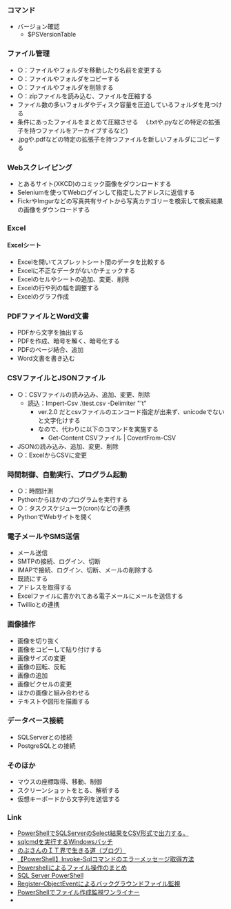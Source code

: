 ### コマンド
* バージョン確認
    - $PSVersionTable

### ファイル管理
* ○：ファイルやフォルダを移動したり名前を変更する
* ○：ファイルやフォルダをコピーする
* ○：ファイルやフォルダを削除する
* ○：zipファイルを読み込む、ファイルを圧縮する
* ファイル数の多いフォルダやディスク容量を圧迫しているフォルダを見つける
* 条件にあったファイルをまとめて圧縮させる
　(.txtや.pyなどの特定の拡張子を持つファイルをアーカイブするなど)
* .jpgや.pdfなどの特定の拡張子を持つファイルを新しいフォルダにコピーする

### Webスクレイピング
* とあるサイト(XKCD)のコミック画像をダウンロードする
* Seleniumを使ってWebログインして指定したアドレスに返信する
* FickrやImgurなどの写真共有サイトから写真カテゴリーを検索して検索結果の画像をダウンロードする

### Excel
#### Excelシート
* Excelを開いてスプレットシート間のデータを比較する
* Excelに不正なデータがないかチェックする
* Excelのセルやシートの追加、変更、削除
* Excelの行や列の幅を調整する
* Excelのグラフ作成

### PDFファイルとWord文書
* PDFから文字を抽出する
* PDFを作成、暗号を解く、暗号化する
* PDFのページ結合、追加
* Word文書を書き込む

### CSVファイルとJSONファイル
* ○：CSVファイルの読み込み、追加、変更、削除
    - 読込：Impert-Csv .\test.csv -Delimiter "'t"
        + ver.2.0 だとcsvファイルのエンコード指定が出来ず、unicodeでないと文字化けする
        + なので、代わりに以下のコマンドを実施する
            * Get-Content CSVファイル | CovertFrom-CSV
* JSONの読み込み、追加、変更、削除
* ○：ExcelからCSVに変更

### 時間制御、自動実行、プログラム起動
* ○：時間計測
* Pythonからほかのプログラムを実行する
* ○：タスクスケジューラ(cron)などの連携
* PythonでWebサイトを開く

### 電子メールやSMS送信
* メール送信
* SMTPの接続、ログイン、切断
* IMAPで接続、ログイン、切断、メールの削除する
* 既読にする
* アドレスを取得する
* Excelファイルに書かれてある電子メールにメールを送信する
* Twillioとの連携

### 画像操作
* 画像を切り抜く
* 画像をコピーして貼り付けする
* 画像サイズの変更
* 画像の回転、反転
* 画像の追加
* 画像ピクセルの変更
* ほかの画像と組み合わせる
* テキストや図形を描画する

### データベース接続
* SQLServerとの接続
* PostgreSQLとの接続

### そのほか
* マウスの座標取得、移動、制御
* スクリーンショットをとる、解析する
* 仮想キーボードから文字列を送信する

### Link
* [PowerShellでSQLServerのSelect結果をCSV形式で出力する。](http://chintongame.hatenablog.com/entry/2014/11/27/183800)
* [sqlcmdを実行するWindowsバッチ](https://qiita.com/Amebayashi/items/571fb7ad2d4029b8320e)
* [のぶさんのＩＴ界で生きる道（ブログ）](http://nobuit.blog56.fc2.com/blog-entry-221.html)
* [【PowerShell】Invoke-Sqlコマンドのエラーメッセージ取得方法](https://teratail.com/questions/175456)
* [Powershellによるファイル操作のまとめ](https://qiita.com/mima_ita/items/ae31f3a19389e69b307f)
* [SQL Server PowerShell](https://docs.microsoft.com/ja-jp/sql/powershell/sql-server-powershell?view=sql-server-ver15)
* [Register-ObjectEventによるバックグラウンドファイル監視 ](https://eseakisakura.wordpress.com/2017/10/29/register-objectevent/)
* [PowerShellでファイル作成監視ワンライナー](https://qiita.com/sakkuntyo/items/80bfecc6d8c69287f709)
* []()
